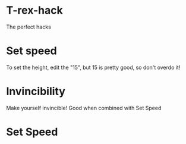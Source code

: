 # T-rex-hack
The perfect hacks

# Set speed
To set the height, edit the "15", but 15 is pretty good, so don't overdo it!

# Invincibility
Make yourself invincible! Good when combined with Set Speed

# Set Speed

